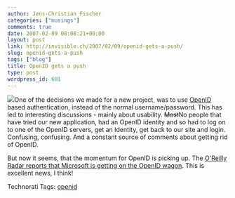 ```yaml
---
author: Jens-Christian Fischer
categories: ["musings"]
comments: true
date: 2007-02-09 08:08:21+00:00
layout: post
link: http://invisible.ch/2007/02/09/openid-gets-a-push/
slug: openid-gets-a-push
tags: ["blog"]
title: OpenID gets a push
type: post
wordpress_id: 601
---
```


![](http://planet.openid.net/images/logo.jpg)One of the decisions we made for a new project, was to use [OpenID][1] based authentication, instead of the normal username/password. This has led to interesting discussions - mainly about usability. <strike>Most</strike>No people that have tried our new application, had an OpenID identity and so had to log on to one of the OpenID servers, get an Identity, get back to our site and login. Confusing, confusing. And a constant source of comments about getting rid of OpenID. 

But now it seems, that the momentum for OpenID is picking up. The [O'Reilly Radar reports that Microsoft is getting on the OpenID wagon][2]. This is excellent news, I think!


[1]: http://openid.net/
[2]: http://radar.oreilly.com/archives/2007/02/openid_gets_a_b.html



Technorati Tags: [openid](http://www.technorati.com/tag/openid)
